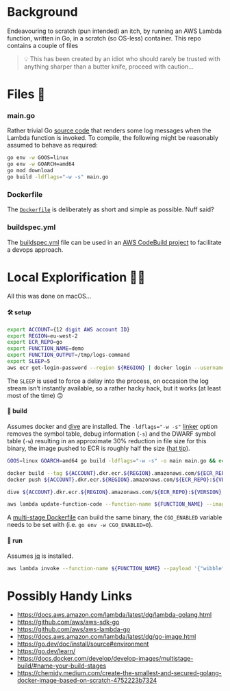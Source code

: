 # Background
Endeavouring to scratch (pun intended) an itch, by running an AWS Lambda function, written in Go, in a scratch (so OS-less) container. This repo contains a couple of files 

> 💡 This has been created by an idiot who should rarely be trusted with anything sharper than a butter knife, proceed with caution...

# Files 💾
### main.go
Rather trivial Go [source code](./main.go "main.go") that renders some log messages when the Lambda function is invoked. To compile, the following might be reasonably assumed to behave as required:
```bash
go env -w GOOS=linux
go env -w GOARCH=amd64 
go mod download
go build -ldflags="-w -s" main.go
```

### Dockerfile
The [`Dockerfile`](./Dockerfile "Dockerfile") is deliberately as short and simple as possible. Nuff said?

### buildspec.yml
The [buildspec.yml](./buildspec.yml "buildspec.yml") file can be used in an [AWS CodeBuild project](https://docs.aws.amazon.com/codebuild/latest/userguide/create-project-console.html#create-project-console-buildspec "AWS CodeBuild docs") to facilitate a devops approach.

# Local Explorification 🧑‍💻
All this was done on macOS...

 #### 🛠 setup
```bash
export ACCOUNT={12 digit AWS account ID}
export REGION=eu-west-2
export ECR_REPO=go
export FUNCTION_NAME=demo
export FUNCTION_OUTPUT=/tmp/logs-command
export SLEEP=5
aws ecr get-login-password --region ${REGION} | docker login --username AWS --password-stdin ${ACCOUNT}.dkr.ecr.${REGION}.amazonaws.com
```

The `SLEEP` is used to force a delay into the process, on occasion the log stream isn't instantly available, so a rather hacky hack, but it works (at least most of the time) 🙃

#### 🤞 build
Assumes docker and [dive](https://github.com/wagoodman/dive "dive") are installed. The `-ldflags="-w -s"` [linker](https://pkg.go.dev/cmd/link "linker") option removes the symbol table, debug information (`-s`) and the DWARF symbol table (`-w`) resulting in an approximate 30% reduction in file size for this binary, the image pushed to ECR is roughly half the size ([hat tip](https://chemidy.medium.com/create-the-smallest-and-secured-golang-docker-image-based-on-scratch-4752223b7324 "medium.com article")). 
```bash
GOOS=linux GOARCH=amd64 go build -ldflags="-w -s" -o main main.go && echo -n "Build success, provide an image tag version: " && read VERSION || echo "Build failed! 🧨"

docker build --tag ${ACCOUNT}.dkr.ecr.${REGION}.amazonaws.com/${ECR_REPO}:${VERSION} .
docker push ${ACCOUNT}.dkr.ecr.${REGION}.amazonaws.com/${ECR_REPO}:${VERSION}

dive ${ACCOUNT}.dkr.ecr.${REGION}.amazonaws.com/${ECR_REPO}:${VERSION}

aws lambda update-function-code --function-name ${FUNCTION_NAME} --image-uri ${ACCOUNT}.dkr.ecr.${REGION}.amazonaws.com/${ECR_REPO}:${VERSION} --no-cli-pager && aws lambda wait function-updated-v2 --function-name ${FUNCTION_NAME} && echo "Function ${FUNCTION_NAME} updated 👌" || echo "Failed to update ${FUNCTION_NAME} 😱"
```

A [multi-stage Dockerfile](./Dockerfile.builder "Dockerfile.builder") can build the same binary, the `CGO_ENABLED` variable needs to be set with (i.e. `go env -w CGO_ENABLED=0`).

#### 🏃 run
Assumes [jq](https://stedolan.github.io/jq/ "jq") is installed.
```bash
aws lambda invoke --function-name ${FUNCTION_NAME} --payload '{"wibble":"wobble","plop":["plip"],"true":false,"emoji":"🤓"}' --cli-binary-format raw-in-base64-out --no-cli-pager ${FUNCTION_OUTPUT} && eval $(sleep ${SLEEP}; cat ${FUNCTION_OUTPUT} | cut -d\" -f2) | jq '.events[].message' -r | sed -e '/^$/d'; rm ${FUNCTION_OUTPUT}
```

# Possibly Handy Links
- https://docs.aws.amazon.com/lambda/latest/dg/lambda-golang.html
- https://github.com/aws/aws-sdk-go
- https://github.com/aws/aws-lambda-go
- https://docs.aws.amazon.com/lambda/latest/dg/go-image.html
- https://go.dev/doc/install/source#environment
- https://go.dev/learn/
- https://docs.docker.com/develop/develop-images/multistage-build/#name-your-build-stages
- https://chemidy.medium.com/create-the-smallest-and-secured-golang-docker-image-based-on-scratch-4752223b7324
